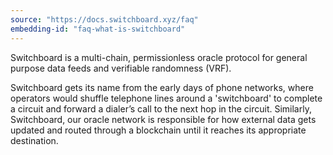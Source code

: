 ```yaml
---
source: "https://docs.switchboard.xyz/faq"
embedding-id: "faq-what-is-switchboard"
---
```

Switchboard is a multi-chain, permissionless oracle protocol for general purpose
data feeds and verifiable randomness (VRF).

Switchboard gets its name from the early days of phone networks, where operators
would shuffle telephone lines around a 'switchboard' to complete a circuit and
forward a dialer’s call to the next hop in the circuit. Similarly, Switchboard,
our oracle network is responsible for how external data gets updated and routed
through a blockchain until it reaches its appropriate destination.
